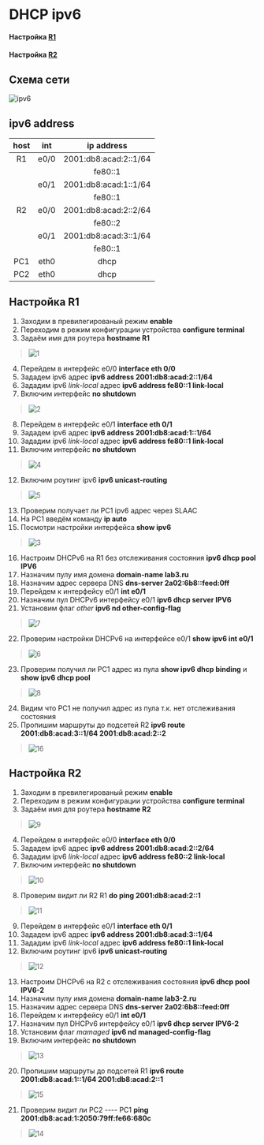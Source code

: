# DHCP ipv6


#### Настройка [R1](https://github.com/pekitel/OTUS-Network/blob/main/%D0%94%D0%BE%D0%BC%D0%B0%D1%88%D0%BD%D0%B8%D0%B5%20%D1%80%D0%B0%D0%B1%D0%BE%D1%82%D1%8B/DHCP/dhcp%20ipv6/README.md#%D0%BD%D0%B0%D1%81%D1%82%D1%80%D0%BE%D0%B9%D0%BA%D0%B0-r1-1)
#### Настройка [R2](https://github.com/pekitel/OTUS-Network/blob/main/%D0%94%D0%BE%D0%BC%D0%B0%D1%88%D0%BD%D0%B8%D0%B5%20%D1%80%D0%B0%D0%B1%D0%BE%D1%82%D1%8B/DHCP/dhcp%20ipv6/README.md#%D0%BD%D0%B0%D1%81%D1%82%D1%80%D0%BE%D0%B9%D0%BA%D0%B0-r2-1)

## Схема сети

![ipv6](https://user-images.githubusercontent.com/112701413/193928748-a9eab94c-1479-4985-905b-4e1732a61fce.jpg)


  ## ipv6 address 
host | int | ip address |
:----:  | :----------: | :----: | 
R1 | e0/0 |2001:db8:acad:2::1/64 |
| |  |fe80::1 |
| | e0/1 | 2001:db8:acad:1::1/64 |
| |  |fe80::1 |
R2 | e0/0 | 2001:db8:acad:2::2/64 |
| |  |fe80::2 |
| | e0/1 | 2001:db8:acad:3::1/64 |
| |  |fe80::1 |
PC1 | eth0 | dhcp |
PC2 | eth0 | dhcp |

## Настройка R1
1. Заходим в превилегированый режим **enable**
2. Переходим в режим конфигурации устройства **configure terminal**
3. Задаём имя для роутера **hostname R1**
>![1](https://user-images.githubusercontent.com/112701413/194334686-025df8c6-a8ea-43d3-ba4b-909d7d871875.jpg)
4. Перейдем в интерфейс e0/0 **interface eth 0/0**
5. Зададем ipv6 адрес **ipv6 address 2001:db8:acad:2::1/64**
6. Зададим ipv6 *link-local* адрес **ipv6 address fe80::1 link-local**
7. Включим интерфейс **no shutdown**
>![2](https://user-images.githubusercontent.com/112701413/194485974-970f3414-29b9-4f05-83e3-41c9cf835b1a.jpg)
8. Перейдем в интерфейс e0/1 **interface eth 0/1**
9. Зададем ipv6 адрес **ipv6 address 2001:db8:acad:1::1/64**
10. Зададим ipv6 *link-local* адрес **ipv6 address fe80::1 link-local**
11. Включим интерфейс **no shutdown**
>![4](https://user-images.githubusercontent.com/112701413/194757899-550ca17f-1591-41ac-b870-a64f057aff8a.jpg)
12. Включим роутинг ipv6 **ipv6 unicast-routing**
>![5](https://user-images.githubusercontent.com/112701413/194757985-0507561d-3c64-46b7-a9c0-c5544f6eef75.jpg)
13. Проверим получает ли PC1 ipv6 адрес через SLAAC
14. На PC1 введём команду **ip auto**
15. Посмотри настройки интерфейса **show ipv6**
>![3](https://user-images.githubusercontent.com/112701413/194756191-afb6a6d1-c9a8-476a-bd30-ec022da1d146.jpg)
16. Настроим DHCPv6 на R1 без отслеживания состояния **ipv6 dhcp pool IPV6**
17. Назначим пулу имя домена **domain-name lab3.ru**
18. Назначим адрес сервера DNS **dns-server 2a02:6b8::feed:0ff**
19. Перейдем к интерфейсу e0/1 **int e0/1**
20. Назначим пул DHCPv6 интерфейсу e0/1 **ipv6 dhcp server IPV6**  
21. Установим флаг *other* **ipv6 nd other-config-flag**
>![7](https://user-images.githubusercontent.com/112701413/194761432-b242b69a-38f4-4eee-bb74-29ab34b7b333.jpg)
22. Проверим настройки DHCPv6 на интерфейсе e0/1 **show ipv6 int e0/1**
>![6](https://user-images.githubusercontent.com/112701413/194761443-48f8d76c-f0f8-4baa-8aa6-1460fcc2c67f.jpg)
23. Проверим получил ли PC1 адрес из пула **show ipv6 dhcp binding** и **show ipv6 dhcp pool**
>![8](https://user-images.githubusercontent.com/112701413/194761984-67c16ca2-ac02-4c81-b2a3-58d4787ffcfe.jpg)
24. Видим что PC1 не получил адрес из пула т.к. нет отслеживания состояния
25. Пропишим маршруты до подсетей R2 **ipv6 route 2001:db8:acad:3::1/64 2001:db8:acad:2::2**
>![16](https://user-images.githubusercontent.com/112701413/194767299-036d9d66-60ee-4a3d-b339-c5841c7cda57.jpg)

## Настройка R2
1. Заходим в превилегированый режим **enable**
2. Переходим в режим конфигурации устройства **configure terminal**
3. Задаём имя для роутера **hostname R2**
>![9](https://user-images.githubusercontent.com/112701413/194762970-a22e0b02-6c87-405b-bbb1-10f850d84779.jpg)
4. Перейдем в интерфейс e0/0 **interface eth 0/0**
5. Зададем ipv6 адрес **ipv6 address 2001:db8:acad:2::2/64**
6. Зададим ipv6 *link-local* адрес **ipv6 address fe80::2 link-local**
7. Включим интерфейс **no shutdown**
>![10](https://user-images.githubusercontent.com/112701413/194762495-682e3a2c-319e-4912-9b63-16156a9e1035.jpg)
8. Проверим видит ли R2 R1 **do ping 2001:db8:acad:2::1**
>![11](https://user-images.githubusercontent.com/112701413/194762584-6034ee62-a2e6-475f-916a-093d3392bb60.jpg)
9. Перейдем в интерфейс e0/1 **interface eth 0/1**
10. Зададем ipv6 адрес **ipv6 address 2001:db8:acad:3::1/64**
11. Зададим ipv6 *link-local* адрес **ipv6 address fe80::1 link-local**
12. Включим роутинг ipv6 **ipv6 unicast-routing**
>![12](https://user-images.githubusercontent.com/112701413/194764105-c5157bd6-5752-44ea-9f37-fc004b7c73c4.jpg)
13. Настроим DHCPv6 на R2 c отслеживания состояния **ipv6 dhcp pool IPV6-2**
14. Назначим пулу имя домена **domain-name lab3-2.ru**
15. Назначим адрес сервера DNS **dns-server 2a02:6b8::feed:0ff**
16. Перейдем к интерфейсу e0/1 **int e0/1**
17. Назначим пул DHCPv6 интерфейсу e0/1 **ipv6 dhcp server IPV6-2**
18. Установим флаг *mamaged* **ipv6 nd managed-config-flag**
19. Включим интерфейс **no shutdown**
>![13](https://user-images.githubusercontent.com/112701413/194764292-60ad018a-1d4e-49e8-b09d-81ae24ebe7b8.jpg)
20. Пропишим маршруты до подсетей R1 **ipv6 route 2001:db8:acad:1::1/64 2001:db8:acad:2::1**
>![15](https://user-images.githubusercontent.com/112701413/194767234-4934919c-6924-46cb-83b8-10c2ee31b85d.jpg)
21. Проверим видит ли PC2 ---- PC1 **ping 2001:db8:acad:1:2050:79ff:fe66:680c**
>![14](https://user-images.githubusercontent.com/112701413/194767187-387421ab-920b-45e6-982f-c8bc6db77664.jpg)

